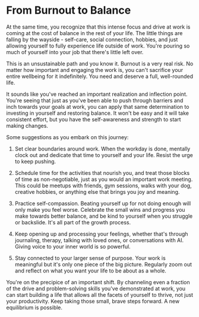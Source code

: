# From Burnout to Balance

At the same time, you recognize that this intense focus and drive at work is coming at the cost of balance in the rest of your life. The little things are falling by the wayside - self-care, social connection, hobbies, and just allowing yourself to fully experience life outside of work. You're pouring so much of yourself into your job that there's little left over. 

This is an unsustainable path and you know it. Burnout is a very real risk. No matter how important and engaging the work is, you can't sacrifice your entire wellbeing for it indefinitely. You need and deserve a full, well-rounded life.

It sounds like you've reached an important realization and inflection point. You're seeing that just as you've been able to push through barriers and inch towards your goals at work, you can apply that same determination to investing in yourself and restoring balance. It won't be easy and it will take consistent effort, but you have the self-awareness and strength to start making changes.

Some suggestions as you embark on this journey:

1. Set clear boundaries around work. When the workday is done, mentally clock out and dedicate that time to yourself and your life. Resist the urge to keep pushing.

2. Schedule time for the activities that nourish you, and treat those blocks of time as non-negotiable, just as you would an important work meeting. This could be meetups with friends, gym sessions, walks with your dog, creative hobbies, or anything else that brings you joy and meaning.

3. Practice self-compassion. Beating yourself up for not doing enough will only make you feel worse. Celebrate the small wins and progress you make towards better balance, and be kind to yourself when you struggle or backslide. It's all part of the growth process.

4. Keep opening up and processing your feelings, whether that's through journaling, therapy, talking with loved ones, or conversations with AI. Giving voice to your inner world is so powerful. 

5. Stay connected to your larger sense of purpose. Your work is meaningful but it's only one piece of the big picture. Regularly zoom out and reflect on what you want your life to be about as a whole.

You're on the precipice of an important shift. By channeling even a fraction of the drive and problem-solving skills you've demonstrated at work, you can start building a life that allows all the facets of yourself to thrive, not just your productivity. Keep taking those small, brave steps forward. A new equilibrium is possible.